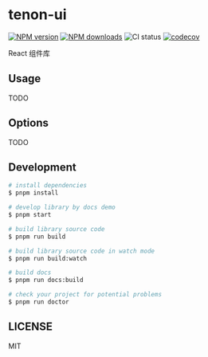 # tenon-ui

[![NPM version](https://img.shields.io/npm/v/test1-ui.svg?style=flat)](https://npmjs.org/package/test1-ui)
[![NPM downloads](http://img.shields.io/npm/dm/test1-ui.svg?style=flat)](https://npmjs.org/package/test1-ui)
![CI status](https://github.com/icy9596/tenon-ui/actions/workflows/ci.yml/badge.svg)
[![codecov](https://codecov.io/gh/icy9596/tenon-ui/branch/main/graph/badge.svg?token=0LHMLN38H7)](https://codecov.io/gh/icy9596/tenon-ui)

React 组件库

## Usage

TODO

## Options

TODO

## Development

```bash
# install dependencies
$ pnpm install

# develop library by docs demo
$ pnpm start

# build library source code
$ pnpm run build

# build library source code in watch mode
$ pnpm run build:watch

# build docs
$ pnpm run docs:build

# check your project for potential problems
$ pnpm run doctor
```

## LICENSE

MIT
